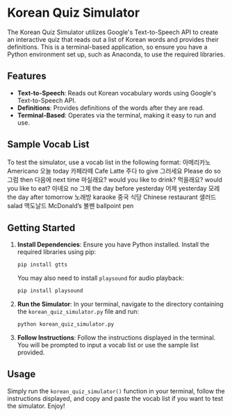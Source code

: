 # Korean Quiz Simulator

The Korean Quiz Simulator utilizes Google's Text-to-Speech API to create an interactive quiz that reads out a list of Korean words and provides their definitions. This is a terminal-based application, so ensure you have a Python environment set up, such as Anaconda, to use the required libraries.

## Features

- **Text-to-Speech**: Reads out Korean vocabulary words using Google's Text-to-Speech API.
- **Definitions**: Provides definitions of the words after they are read.
- **Terminal-Based**: Operates via the terminal, making it easy to run and use.

## Sample Vocab List

To test the simulator, use a vocab list in the following format:
아메리카노 Americano 오늘 today 카페라떼 Cafe Latte 주다 to give 그러세요 Please do so 그럼 then 다음에 next time 마실래요? would you like to drink? 먹을래요? would you like to eat? 아녜요 no 그제 the day before yesterday 어제 yesterday 모레 the day after tomorrow 노래방 karaoke 중국 식당 Chinese restaurant 샐러드 salad 맥도날드 McDonald’s 볼펜 ballpoint pen

## Getting Started

1. **Install Dependencies**: Ensure you have Python installed. Install the required libraries using pip:

    ```bash
    pip install gtts
    ```

    You may also need to install `playsound` for audio playback:

    ```bash
    pip install playsound
    ```

2. **Run the Simulator**: In your terminal, navigate to the directory containing the `korean_quiz_simulator.py` file and run:

    ```bash
    python korean_quiz_simulator.py
    ```

3. **Follow Instructions**: Follow the instructions displayed in the terminal. You will be prompted to input a vocab list or use the sample list provided.

## Usage

Simply run the `korean_quiz_simulator()` function in your terminal, follow the instructions displayed, and copy and paste the vocab list if you want to test the simulator. Enjoy!
